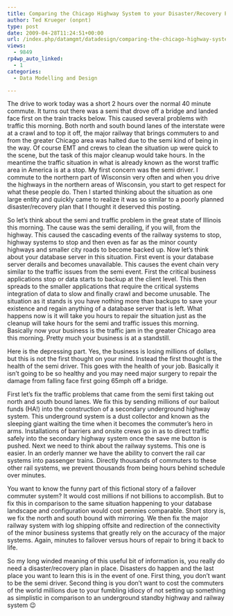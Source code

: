 ```yaml
---
title: Comparing the Chicago Highway System to your Disaster/Recovery Plans
author: Ted Krueger (onpnt)
type: post
date: 2009-04-28T11:24:51+00:00
url: /index.php/datamgmt/datadesign/comparing-the-chicago-highway-system-to/
views:
  - 9849
rp4wp_auto_linked:
  - 1
categories:
  - Data Modelling and Design

---
```

The drive to work today was a short 2 hours over the normal 40 minute commute. It turns out there was a semi that drove off a bridge and landed face first on the train tracks below. This caused several problems with traffic this morning. Both north and south bound lanes of the interstate were at a crawl and to top it off, the major railway that brings commuters to and from the greater Chicago area was halted due to the semi kind of being in the way. Of course EMT and crews to clean the situation up were quick to the scene, but the task of this major cleanup would take hours. In the meantime the traffic situation in what is already known as the worst traffic area in America is at a stop. My first concern was the semi driver. I commute to the northern part of Wisconsin very often and when you drive the highways in the northern areas of Wisconsin, you start to get respect for what these people do. Then I started thinking about the situation as one large entity and quickly came to realize it was so similar to a poorly planned disaster/recovery plan that I thought it deserved this posting. 

So let’s think about the semi and traffic problem in the great state of Illinois this morning. The cause was the semi derailing, if you will, from the highway. This caused the cascading events of the railway systems to stop, highway systems to stop and then even as far as the minor county highways and smaller city roads to become backed up. Now let’s think about your database server in this situation. First event is your database server derails and becomes unavailable. This causes the event chain very similar to the traffic issues from the semi event. First the critical business applications stop or data starts to backup at the client level. This then spreads to the smaller applications that require the critical systems integration of data to slow and finally crawl and become unusable. The situation as it stands is you have nothing more than backups to save your existence and regain anything of a database server that is left. What happens now is it will take you hours to repair the situation just as the cleanup will take hours for the semi and traffic issues this morning. Basically now your business is the traffic jam in the greater Chicago area this morning. Pretty much your business is at a standstill.

Here is the depressing part. Yes, the business is losing millions of dollars, but this is not the first thought on your mind. Instead the first thought is the health of the semi driver. This goes with the health of your job. Basically it isn’t going to be so healthy and you may need major surgery to repair the damage from falling face first going 65mph off a bridge. 

First let’s fix the traffic problems that came from the semi first taking out north and south bound lanes. We fix this by sending millions of our bailout funds (HA!) into the construction of a secondary underground highway system. This underground system is a dust collector and known as the sleeping giant waiting the time when it becomes the commuter’s hero in arms. Installations of barriers and onsite crews go in as to direct traffic safely into the secondary highway system once the save me button is pushed. Next we need to think about the railway systems. This one is easier. In an orderly manner we have the ability to convert the rail car systems into passenger trains. Directly thousands of commuters to these other rail systems, we prevent thousands from being hours behind schedule over minutes.

You want to know the funny part of this fictional story of a failover commuter system? It would cost millions if not billions to accomplish. But to fix this in comparison to the same situation happening to your database landscape and configuration would cost pennies comparable. Short story is, we fix the north and south bound with mirroring. We then fix the major railway system with log shipping offsite and redirection of the connectivity of the minor business systems that greatly rely on the accuracy of the major systems. Again, minutes to failover versus hours of repair to bring it back to life. 

So my long winded meaning of this useful bit of information is, you really do need a disaster/recovery plan in place. Disasters do happen and the last place you want to learn this is in the event of one. First thing, you don’t want to be the semi driver. Second thing is you don’t want to cost the commuters of the world millions due to your fumbling idiocy of not setting up something as simplistic in comparison to an underground standby highway and railway system 😉